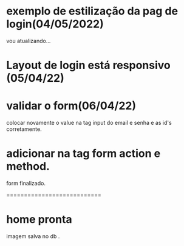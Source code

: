 exemplo de estilização da pag de login(04/05/2022)
===========================

vou atualizando...


Layout de login está responsivo (05/04/22)
===================================
validar o form(06/04/22)
===========================
 colocar novamente o value na tag input do email e senha  e as id's corretamente.
 
 adicionar na tag form action e method.
======================================

form finalizado.

===========================

home pronta
===============

imagem salva no db .


